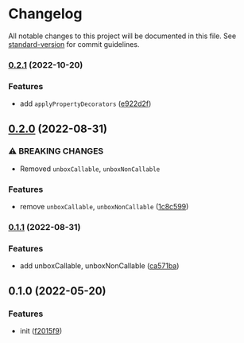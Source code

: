 # Changelog

All notable changes to this project will be documented in this file. See [standard-version](https://github.com/conventional-changelog/standard-version) for commit guidelines.

### [0.2.1](https://github.com/BlackGlory/extra-proxy/compare/v0.2.0...v0.2.1) (2022-10-20)


### Features

* add `applyPropertyDecorators` ([e922d2f](https://github.com/BlackGlory/extra-proxy/commit/e922d2f8cd1887eca3b2ec7c9f678e46efc251a4))

## [0.2.0](https://github.com/BlackGlory/extra-proxy/compare/v0.1.1...v0.2.0) (2022-08-31)


### ⚠ BREAKING CHANGES

* Removed `unboxCallable`, `unboxNonCallable`

### Features

* remove `unboxCallable`, `unboxNonCallable` ([1c8c599](https://github.com/BlackGlory/extra-proxy/commit/1c8c59989ae25921c62963f881e9b8a5e3991553))

### [0.1.1](https://github.com/BlackGlory/extra-proxy/compare/v0.1.0...v0.1.1) (2022-08-31)


### Features

* add unboxCallable, unboxNonCallable ([ca571ba](https://github.com/BlackGlory/extra-proxy/commit/ca571ba5690ffa756f58a75ec2c11a99ef85c6a4))

## 0.1.0 (2022-05-20)


### Features

* init ([f2015f9](https://github.com/BlackGlory/extra-proxy/commit/f2015f98a00dce475b513487b2db1799b82d0c54))
